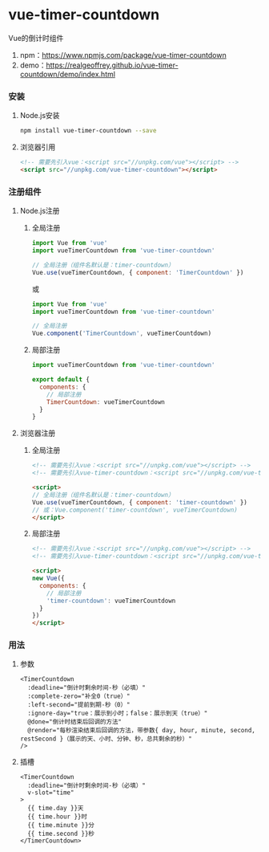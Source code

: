 # vue-timer-countdown

Vue的倒计时组件

1. npm：<https://www.npmjs.com/package/vue-timer-countdown>
2. demo：<https://realgeoffrey.github.io/vue-timer-countdown/demo/index.html>

### 安装
1. Node.js安装

    ```bash
    npm install vue-timer-countdown --save
    ```
2. 浏览器引用

    ```html
    <!-- 需要先引入vue：<script src="//unpkg.com/vue"></script> -->
    <script src="//unpkg.com/vue-timer-countdown"></script>
    ```

### 注册组件
1. Node.js注册

    1. 全局注册

        ```javascript
        import Vue from 'vue'
        import vueTimerCountdown from 'vue-timer-countdown'

        // 全局注册（组件名默认是：timer-countdown）
        Vue.use(vueTimerCountdown, { component: 'TimerCountdown' })
        ```

        或

        ```javascript
        import Vue from 'vue'
        import vueTimerCountdown from 'vue-timer-countdown'

        // 全局注册
        Vue.component('TimerCountdown', vueTimerCountdown)
        ```
    2. 局部注册

        ```javascript
        import vueTimerCountdown from 'vue-timer-countdown'

        export default {
          components: {
            // 局部注册
            TimerCountdown: vueTimerCountdown
          }
        }
        ```
2. 浏览器注册

    1. 全局注册

        ```html
        <!-- 需要先引入vue：<script src="//unpkg.com/vue"></script> -->
        <!-- 需要先引入vue-timer-countdown：<script src="//unpkg.com/vue-timer-countdown"></script> -->

        <script>
        // 全局注册（组件名默认是：timer-countdown）
        Vue.use(vueTimerCountdown, { component: 'timer-countdown' })
        // 或：Vue.component('timer-countdown', vueTimerCountdown)
        </script>
        ```
    2. 局部注册

        ```html
        <!-- 需要先引入vue：<script src="//unpkg.com/vue"></script> -->
        <!-- 需要先引入vue-timer-countdown：<script src="//unpkg.com/vue-timer-countdown"></script> -->

        <script>
        new Vue({
          components: {
            // 局部注册
            'timer-countdown': vueTimerCountdown
          }
        })
        </script>
        ```

### 用法
1. 参数

    ```vue
    <TimerCountdown
      :deadline="倒计时剩余时间-秒（必填）"
      :complete-zero="补全0（true）"
      :left-second="提前到期-秒（0）"
      :ignore-day="true：展示到小时；false：展示到天（true）"
      @done="倒计时结束后回调的方法"
      @render="每秒渲染结束后回调的方法，带参数{ day, hour, minute, second, restSecond }（展示的天、小时、分钟、秒，总共剩余的秒）"
    />
    ```
2. 插槽

    ```vue
    <TimerCountdown
      :deadline="倒计时剩余时间-秒（必填）"
      v-slot="time"
    >
      {{ time.day }}天
      {{ time.hour }}时
      {{ time.minute }}分
      {{ time.second }}秒
    </TimerCountdown>
    ```
